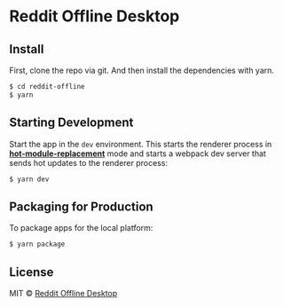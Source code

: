 # Reddit Offline Desktop


## Install

First, clone the repo via git.
And then install the dependencies with yarn.

```bash
$ cd reddit-offline
$ yarn
```

## Starting Development

Start the app in the `dev` environment. This starts the renderer process in [**hot-module-replacement**](https://webpack.js.org/guides/hmr-react/) mode and starts a webpack dev server that sends hot updates to the renderer process:

```bash
$ yarn dev
```

## Packaging for Production

To package apps for the local platform:

```bash
$ yarn package
```


## License

MIT © [Reddit Offline Desktop](https://github.com/kx-chen/reddit-offline-desktop)
